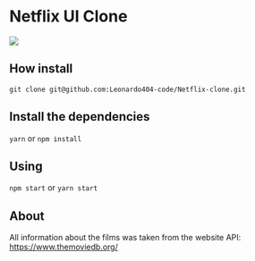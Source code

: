 # Netflix UI Clone
<img src="./public/Interface.gif" />

## How install 
```git clone git@github.com:Leonardo404-code/Netflix-clone.git```

## Install the dependencies

```yarn``` or ```npm install```

## Using 

```npm start``` or ```yarn start```

## About

All information about the films was taken from the website API: https://www.themoviedb.org/

